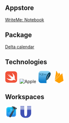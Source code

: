 ## Appstore
  [WriteMe: Notebook](https://apps.apple.com/ru/app/writeme-notebook/id6446485523?l=en)

## Package
  [Delta calendar](https://github.com/gikKid/DeltaCalendar)

## Technologies
<div>
  <img src="https://github.com/devicons/devicon/blob/master/icons/swift/swift-original.svg" title="Swift" alt="Swift" width="40" height="40"/>&nbsp;
  <img src="https://github.com/tandpfun/skill-icons/blob/main/icons/Apple-Dark.svg" title="Apple" alt="Apple" width="40" height="40"/>&nbsp;
  <img src="https://github.com/tandpfun/skill-icons/blob/main/icons/SQLite.svg" title="Sqlite" alt="Sqlite" width="40" height="40"/>&nbsp; 
  <img src="https://github.com/devicons/devicon/blob/master/icons/firebase/firebase-plain.svg" title="Firebase" alt="Firebase" width="40" height="40"/>&nbsp;
</div>

## Workspaces
<div>
  <img src="https://github.com/devicons/devicon/blob/master/icons/xcode/xcode-original.svg" title="XCode" alt="XCode" width="40" height="40"/>&nbsp;
  <img src="https://github.com/devicons/devicon/blob/master/icons/unix/unix-original.svg" title="UNIX" alt="UNIX" width="40" height="40"/>&nbsp;
</div>
